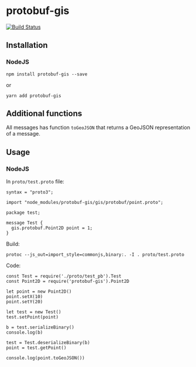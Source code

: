 # protobuf-gis

[![Build Status](https://travis-ci.org/tomi77/protobuf-gis.svg?branch=master)](https://travis-ci.org/tomi77/protobuf-gis)

## Installation

### NodeJS

    npm install protobuf-gis --save

or

    yarn add protobuf-gis

## Additional functions

All messages has function `toGeoJSON` that returns a GeoJSON representation of a message.

## Usage

### NodeJS

In `proto/test.proto` file:

    syntax = "proto3";

    import "node_modules/protobuf-gis/gis/protobuf/point.proto";

    package test;

    message Test {
      gis.protobuf.Point2D point = 1;
    }

Build:

    protoc --js_out=import_style=commonjs,binary:. -I . proto/test.proto

Code:

    const Test = require('./proto/test_pb').Test
    const Point2D = require('protobuf-gis').Point2D

    let point = new Point2D()
    point.setX(10)
    point.setY(20)

    let test = new Test()
    test.setPoint(point)

    b = test.serializeBinary()
    console.log(b)

    test = Test.deserializeBinary(b)
    point = test.getPoint()

    console.log(point.toGeoJSON())
